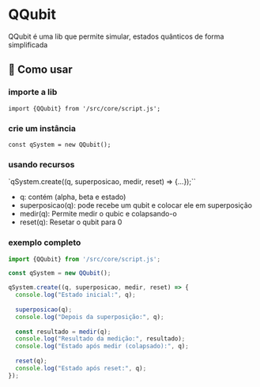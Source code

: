 # QQubit

QQubit é uma lib que permite simular, estados quânticos de forma simplificada

## 🚀 Como usar


### importe a lib
`import {QQubit} from '/src/core/script.js';`

### crie um instância
`const qSystem = new QQubit();`

### usando recursos
`qSystem.create((q, superposicao, medir, reset) => {...});``

- q: contém (alpha, beta e estado)
- superposicao(q): pode recebe um qubit e colocar ele em superposição
- medir(q): Permite medir o qubic e colapsando-o
- reset(q): Resetar o qubit para 0


### exemplo completo
```javascript
import {QQubit} from '/src/core/script.js';

const qSystem = new QQubit();

qSystem.create((q, superposicao, medir, reset) => {
  console.log("Estado inicial:", q);
  
  superposicao(q);
  console.log("Depois da superposição:", q);
  
  const resultado = medir(q);
  console.log("Resultado da medição:", resultado);
  console.log("Estado após medir (colapsado):", q);
  
  reset(q);
  console.log("Estado após reset:", q);
});
```